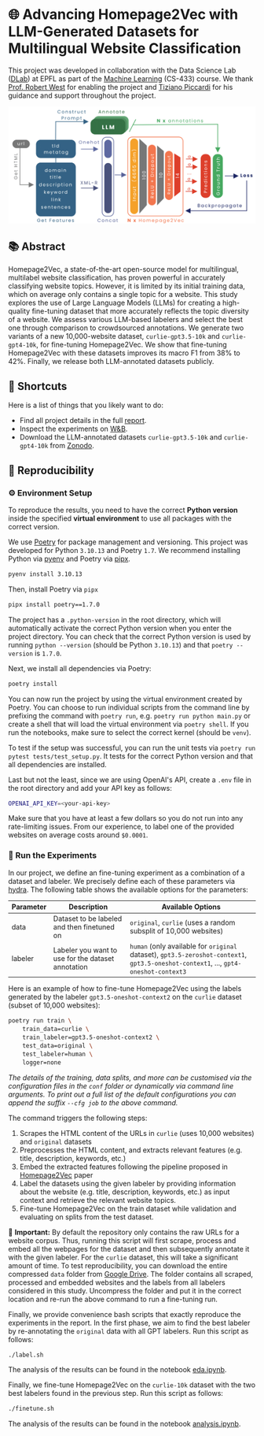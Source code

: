 # 🌐 Advancing Homepage2Vec with LLM-Generated Datasets for Multilingual Website Classification

This project was developed in collaboration with the Data Science Lab ([DLab](https://dlab.epfl.ch/)) at EPFL as part of the [Machine Learning](https://www.epfl.ch/labs/mlo/machine-learning-cs-433/) (CS-433) course. We thank [Prof. Robert West](https://robertwest.ch/) for enabling the project and [Tiziano Piccardi](https://tizianopiccardi.github.io/) for his guidance and support throughout the project.

![Training Overview](report/figures/training-overview.png)


## 📚 Abstract

Homepage2Vec, a state-of-the-art open-source model for multilingual, multilabel website classification, has proven powerful in accurately classifying website topics. However, it is limited by its initial training data, which on average only contains a single topic for a website. This study explores the use of Large Language Models (LLMs) for creating a high-quality fine-tuning dataset that more accurately reflects the topic diversity of a website. We assess various LLM-based labelers and select the best one through comparison to crowdsourced annotations. We generate two variants of a new 10,000-website dataset, `curlie-gpt3.5-10k` and `curlie-gpt4-10k`, for fine-tuning Homepage2Vec. We show that fine-tuning Homepage2Vec with these datasets improves its macro F1 from 38% to 42%. Finally, we release both LLM-annotated datasets publicly.

## 🔗 Shortcuts

Here is a list of things that you likely want to do:

* Find all project details in the full [report](report.pdf).
* Inspect the experiments on [W&B](https://wandb.ai/ml-project-2-mlp/homepage2vec).
* Download the LLM-annotated datasets `curlie-gpt3.5-10k` and `curlie-gpt4-10k` from [Zonodo]().

## 🔁 Reproducibility

### ⚙️ Environment Setup

To reproduce the results, you need to have the correct **Python version** inside the specified **virtual environment** to use all packages with the correct version.

We use [Poetry](https://python-poetry.org/) for package management and versioning. This project was developed for Python `3.10.13` and Poetry `1.7`. We recommend installing Python via [pyenv](https://github.com/pyenv/pyenv) and Poetry via [pipx](https://pypa.github.io/pipx/).

```bash
pyenv install 3.10.13
```

Then, install Poetry via `pipx`

```bash
pipx install poetry==1.7.0
```

The project has a `.python-version` in the root directory, which will automatically activate the correct Python version when you enter the project directory. You can check that the correct Python version is used by running `python --version` (should be Python `3.10.13`) and that `poetry --version` is `1.7.0`.

Next, we install all dependencies via Poetry:

```bash
poetry install
```

You can now run the project by using the virtual environment created by Poetry. You can choose to run individual scripts from the command line by prefixing the command with `poetry run`, e.g. `poetry run python main.py` or create a shell that will load the virtual environment via `poetry shell`. If you run the notebooks, make sure to select the correct kernel (should be `venv`).

To test if the setup was successful, you can run the unit tests via `poetry run pytest tests/test_setup.py`. It tests for the correct Python version and that all dependencies are installed.

Last but not the least, since we are using OpenAI's API, create a `.env` file in the root directory and add your API key as follows:

```bash
OPENAI_API_KEY=<your-api-key>
```

Make sure that you have at least a few dollars so you do not run into any rate-limiting issues. From our experience, to label one of the provided websites on average costs around `$0.0001`.

### 🧪 Run the Experiments

In our project, we define an fine-tuning experiment as a combination of a dataset and labeler. We precisely define each of these parameters via [hydra](https?//hydra.cc/). The following table shows the available options for the parameters:

| Parameter | Description                                        | Available Options                                                                                                                    |
| --------- | -------------------------------------------------- | ------------------------------------------------------------------------------------------------------------------------------------ |
| data      | Dataset to be labeled and then finetuned on        | `original`,  `curlie` (uses a random subsplit of 10,000 websites)                                                                    |
| labeler   | Labeler you want to use for the dataset annotation | `human` (only available for `original` dataset), `gpt3.5-zeroshot-context1`, `gpt3.5-oneshot-context1`, ..., `gpt4-oneshot-context3` |

Here is an example of how to fine-tune Homepage2Vec using the labels generated by the labeler `gpt3.5-oneshot-context2` on the `curlie` dataset (subset of 10,000 websites):

```bash
poetry run train \
    train_data=curlie \
    train_labeler=gpt3.5-oneshot-context2 \
    test_data=original \
    test_labeler=human \
    logger=none
```

*The details of the training, data splits, and more can be customised via the configuration files in the `conf` folder or dynamically via command line arguments. To print out a full list of the default configurations you can append the suffix `--cfg job` to the above command.*

The command triggers the following steps:

1. Scrapes the HTML content of the URLs in `curlie` (uses 10,000 websites) and `original` datasets
2. Preprocesses the HTML content, and extracts relevant features (e.g. title, description, keywords, etc.) 
3. Embed the extracted features following the pipeline proposed in [Homepage2Vec](https://arxiv.org/abs/2008.11935) paper
4. Label the datasets using the given labeler by providing information about the website (e.g. title, description, keywords, etc.) as input context and retrieve the relevant website topics.
5. Fine-tune Homepage2Vec on the train dataset while validation and evaluating on splits from the test dataset.


📣 **Important:** By default the repository only contains the raw URLs for a website corpus. Thus, running this script will first scrape, process and embed all the webpages for the dataset and then subsequently annotate it with the given labeler. For the `curlie` dataset, this will take a significant amount of time. To test reproducibility, you can download the entire compressed `data` folder from [Google Drive](). The folder contains all scraped, processed and embedded websites and the labels from all labelers considered in this study. Uncompress the folder and put it in the correct location and re-run the above command to run a fine-tuning run.

Finally, we provide convenience bash scripts that exactly reproduce the experiments in the report. In the first phase, we aim to find the best labeler by re-annotating the `original` data with all GPT labelers. Run this script as follows:

```bash
./label.sh
```

The analysis of the results can be found in the notebook [eda.ipynb](notebooks/eda.ipynb).

Finally, we fine-tune Homepage2Vec on the `curlie-10k` dataset with the two best labelers found in the previous step. Run this script as follows:

```bash
./finetune.sh
```

The analysis of the results can be found in the notebook [analysis.ipynb](notebooks/analysis.ipynb).